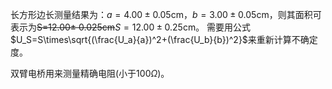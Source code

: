 长方形边长测量结果为：$a=4.00\pm 0.05 \mathrm{cm}$，$b=3.00\pm 0.05 \mathrm{cm}$，则其面积可表示为~~S=12.00± 0.025cm~~$S=12.00\pm0.25\mathrm{cm}$。
需要用公式$U_S=S\times\sqrt{(\frac{U_a}{a})^2+(\frac{U_b}{b})^2}$来重新计算不确定度。

双臂电桥用来测量精确电阻(小于$100\Omega$)。